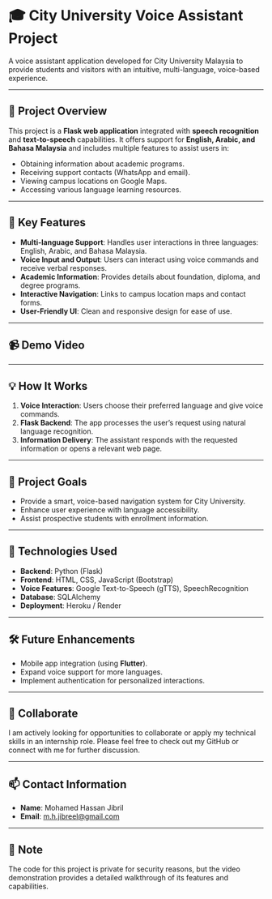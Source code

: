 # 🎓 City University Voice Assistant Project

A voice assistant application developed for City University Malaysia to provide students and visitors with an intuitive, multi-language, voice-based experience.

---

## 🌟 **Project Overview**
This project is a **Flask web application** integrated with **speech recognition** and **text-to-speech** capabilities. It offers support for **English, Arabic, and Bahasa Malaysia** and includes multiple features to assist users in:
- Obtaining information about academic programs.
- Receiving support contacts (WhatsApp and email).
- Viewing campus locations on Google Maps.
- Accessing various language learning resources.

---

## 🔑 **Key Features**
- **Multi-language Support**: Handles user interactions in three languages: English, Arabic, and Bahasa Malaysia.
- **Voice Input and Output**: Users can interact using voice commands and receive verbal responses.
- **Academic Information**: Provides details about foundation, diploma, and degree programs.
- **Interactive Navigation**: Links to campus location maps and contact forms.
- **User-Friendly UI**: Clean and responsive design for ease of use.

---

## 📹 **Demo Video**

[](https://youtu.be/ox_7TKfb0dE)

---

## 💡 **How It Works**
1. **Voice Interaction**: Users choose their preferred language and give voice commands.
2. **Flask Backend**: The app processes the user’s request using natural language recognition.
3. **Information Delivery**: The assistant responds with the requested information or opens a relevant web page.

---

## 🎯 **Project Goals**
- Provide a smart, voice-based navigation system for City University.
- Enhance user experience with language accessibility.
- Assist prospective students with enrollment information.

---

## 🔗 **Technologies Used**
- **Backend**: Python (Flask)
- **Frontend**: HTML, CSS, JavaScript (Bootstrap)
- **Voice Features**: Google Text-to-Speech (gTTS), SpeechRecognition
- **Database**: SQLAlchemy
- **Deployment**: Heroku / Render

---

## 🛠️ **Future Enhancements**
- Mobile app integration (using **Flutter**).
- Expand voice support for more languages.
- Implement authentication for personalized interactions.

---

## 🤝 **Collaborate**
I am actively looking for opportunities to collaborate or apply my technical skills in an internship role. Please feel free to check out my GitHub or connect with me for further discussion.

---

## 📫 **Contact Information**
- **Name**: Mohamed Hassan Jibril
- **Email**: m.h.jibreel@gmail.com

---

## 📁 **Note**
The code for this project is private for security reasons, but the video demonstration provides a detailed walkthrough of its features and capabilities.
